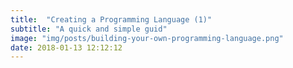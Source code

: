 ```yaml
---
title:  "Creating a Programming Language (1)"
subtitle: "A quick and simple guid"
image: "img/posts/building-your-own-programming-language.png"
date: 2018-01-13 12:12:12
---
```


